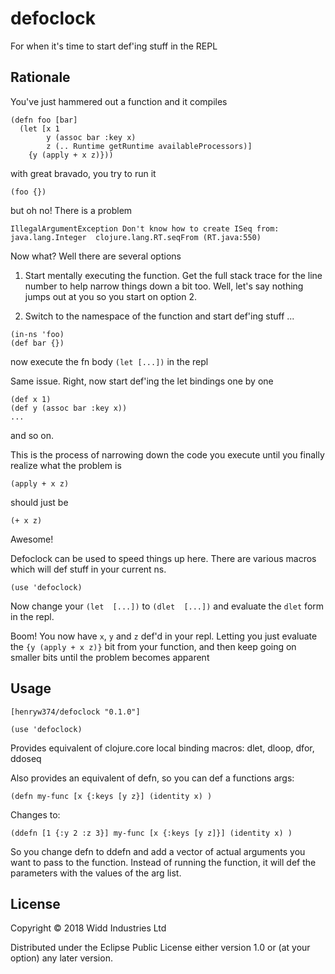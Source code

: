 # defoclock

For when it's time to start def'ing stuff in the REPL

## Rationale

You've just hammered out a function and it compiles

```
(defn foo [bar]
  (let [x 1
        y (assoc bar :key x)
        z (.. Runtime getRuntime availableProcessors)]
    {y (apply + x z)}))
```

with great bravado, you try to run it

```
(foo {})
```

but oh no! There is a problem

```
IllegalArgumentException Don't know how to create ISeq from: java.lang.Integer  clojure.lang.RT.seqFrom (RT.java:550)
```

Now what? Well there are several options
 
1) Start mentally executing the function. Get the full stack trace for the line number to help
 narrow things down a bit too. Well, let's say nothing jumps out at you so you start on 
 option 2.
 
2) Switch to the namespace of the function and start def'ing stuff ...

```
(in-ns 'foo)
(def bar {})

```

now execute the fn body `(let [...])` in the repl
 
Same issue. Right, now start def'ing the let bindings one by one
 
```
(def x 1)
(def y (assoc bar :key x))
...
``` 

and so on.

This is the process of narrowing down the code you execute until you 
finally realize what the problem is 

```
(apply + x z)
```

should just be 
```
(+ x z)
```

Awesome! 

Defoclock can be used to speed things up here. There are various macros which will def stuff in your
current ns. 

```
(use 'defoclock)

```

Now change your `(let  [...])` to `(dlet  [...])` and evaluate the `dlet` form in the repl.

Boom! You now have `x`, `y` and `z` def'd in your repl. Letting you just evaluate the 
`{y (apply + x z)}` bit from your function, and then keep going on smaller bits until the problem becomes apparent 


## Usage

```
[henryw374/defoclock "0.1.0"]
```

```
(use 'defoclock)
```

Provides equivalent of clojure.core local binding macros: dlet, dloop, dfor, ddoseq

Also provides an equivalent of defn, so you can def a functions args:

```
(defn my-func [x {:keys [y z}] (identity x) )

```

Changes to:

```
(ddefn [1 {:y 2 :z 3}] my-func [x {:keys [y z]}] (identity x) )

```

So you change defn to ddefn and add a vector of actual arguments you want to pass to the function.
Instead of running the function, it will def the parameters with the values of the arg list.


## License

Copyright © 2018 Widd Industries Ltd

Distributed under the Eclipse Public License either version 1.0 or (at
your option) any later version.
